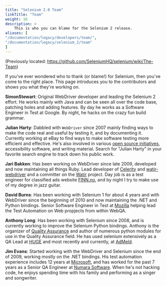 ```yaml
---
title: "Selenium 2.0 Team"
linkTitle: "Team"
weight: 16
description: >
    This is who you can blame for the Selenium 2 release.
aliases: [
"/documentation/legacy/developers/team/",
"/documentation/legacy/selenium_2/team"
]
---
```


(Previously located: https://github.com/SeleniumHQ/selenium/wiki/The-Team)

If you've ever wondered who to thank (or blame!) for Selenium, then you've come to the right place. This page introduces you to the contributors and shows you what they're working on.

**SimonStewart**: Original WebDriver developer and leading the Selenium 2 effort. He works mainly with Java and can be seen all over the code base, patching holes and adding features. By day he works as a Software Engineer in Test at Google. By night, he hacks on the crazy fun build grammar.

**Julian Harty**: Dabbled with `WebDriver` since 2007 mainly finding ways to make the code real and useful by testing it, and by documenting it. Currently working at eBay to find ways to make software testing more efficient and effective. He's also involved in various [open source initiatives](http://code.google.com/u/julianharty), accessibility software, and writing material. Search for "Julian Harty" in your favorite search engine to track down his public work.

**Jari Bakken**: Has been working on WebDriver since late 2009, developed and now maintaining all things Ruby. Lead developer of [Celerity](http://github.com/jarib/celerity) and [watir-webdriver](http://github.com/jarib/watir-webdriver) and a committer on the [Watir](http://rubygems.org/gems/watir) project. Day job is as a test engineer for classified ads website [FINN.no](http://finn.no), and by night I try to make use of my degree in jazz guitar.

**David Burns**: Has been working with Selenium 1 for about 4 years and with WebDriver since the beginning of 2010 and now maintaining the .NET and Python bindings. Senior Software Engineer in Test at [Mozilla](http://www.mozilla.com) helping lead the Test Automation on Web propjects from within WebQA.

**Anthony Long**: Has been working with Selenium since 2008, and is currently working to improve the Selenium Python bindings. Anthony is the organizer of [Quality Assurance](http://meetup.com/Quality-Assurance) and author of numerous python modules for use in the Quality Assurance field. He has used selenium extensively as a QA Lead at [HUGE](http://hugeinc.com/) and most recently and currently, at [AdMeld](http://admeld.com/).

**Jim Evans**: Started working with the WebDriver and Selenium since the end of 2009, working mostly on the .NET bindings. His test automation experience includes 12 years at [Microsoft](http://www.microsoft.com/), and has worked for the past 7 years as a Senior QA Engineer at [Numara Software](http://www.numarasoftware.com/). When he's not hacking code, he enjoys spending time with his family and performing as a singer and songwriter.
